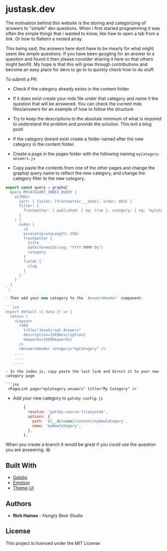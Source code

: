 # justask.dev

The motivation behind this website is the storing and categorizing of answers to "simple" dev questions. When i first started programming it was often the simple things that i wanted to know, like how to open a tab from a link. Or how to flattern a nested array. 

This being said, the answers here dont have to be mearly for what might seem like simple questions. If you have been googling for an answer to a question and found it then please consider sharing it here so that others might benifit. My hope is that this will grow through contributions and become an easy place for devs to go to to quickly check how to do stuff.

To submit a PR:

- Check if the category already exists in the content folder
- If it does exist create your mdx file under that category and name it the question that will be answered. You can check the current mdx files/answers for an example of how to follow the structure
- Try to keep the descriptions to the absolute minimum of what is required to understand the problem and provide the solution. This isnt a blog post!

- If the category doesnt exist create a folder named after the new category in the content folder.
- Create a page in the pages folder with the following naming `myCategory-answers.js`
- Copy paste the contents from one of the other pages and change the graphql query name to reflect the new category, and change the category filter to the new category.

```js
export const query = graphql`
  query MYCATEGORY_INDEX_QUERY {
    allMdx(
      sort: { fields: [frontmatter___date], order: DESC }
      filter: {
        frontmatter: { published: { eq: true }, category: { eq: "myCategory" } }
      }
    ) {
      nodes {
        id
        excerpt(pruneLength: 250)
        frontmatter {
          title
          date(formatString: "YYYY MMMM Do")
          category
        }
        fields {
          slug
        }
      }
    }
  }
`;

- Then add your new category to the `AnswersHeader` component:

```jsx
export default ({ data }) => {
  return (
    <Layout>
      <SEO
        title="JavaScript Answers"
        description={SEODescription}
        keywords={SEOKeywords}
      />
      <AnswersHeader category="myCategory" />
    ....
    ....
    ....

```

```
- In the index.js, copy paste the last link and direct it to your new category page

```jsx
 <PageLink page="myCategory-answers" title="My Category" />
```

- Add your new category to `gatsby-config.js`

```js
        {
          resolve: 'gatsby-source-filesystem',
          options: {
            path: `${__dirname}/content/myNewCategory`,
            name: 'myNewCategory',
          },
        },
```

When you create a branch it would be great if you could use the question you are answering. :smiley:


## Built With

- [Gatsby](https://www.gatsbyjs.org/)
- [Emotion](https://emotion.sh/docs/introduction)
- [Theme-UI](https://theme-ui.com/)

## Authors

- **Rich Haines** - _Hungry Bear Studio_

## License

This project is licensed under the MIT License
